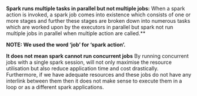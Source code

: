 

**Spark runs multiple tasks in parallel but not multiple jobs:**
When a spark action is invoked, a spark job comes into existence which consists of one or more stages and further these stages are broken down into numerous tasks which are worked upon by the executors in parallel but spark not run multiple jobs in parallel when multiple action are called.**

**NOTE: We used the word ‘job’ for ‘spark action’.**

**It does not mean spark cannot run concurrent jobs**
By running concurrent jobs with a single spark session, will not only maximise the resource utilisation but also reduce application time and cost drastically. Furthermore, if we have adequate resources and these jobs do not have any interlink between them then it does not make sense to execute them in a loop or as a different spark applications.
<!--stackedit_data:
eyJoaXN0b3J5IjpbLTE4MDU2MDkwNDcsLTc0NzMwNDQwNSwtMT
k2NTIwNjYzLC0yMDg4NzQ2NjEyLC0xMDMzNTc3MTcwLDk1Mzc3
MTk1OCwzNTA2NzkzMzEsNTg3NjE2NTcsMzYyOTE1NzcxLDE0OD
gzNDU4MjAsLTQ5MzMyMzYyNSwtMTI3ODQ2Njc3LC05OTkwMzAz
MjIsLTE3MDY3MzE5OTIsOTA3ODk3NzIyLC0xMzQzNTgwMDc2LC
0xODcyNzU5NjU5LDY3OTMzMjM2NSwtNDAzOTc3NDYxLC0xNzMy
MjM4Nzk4XX0=
-->